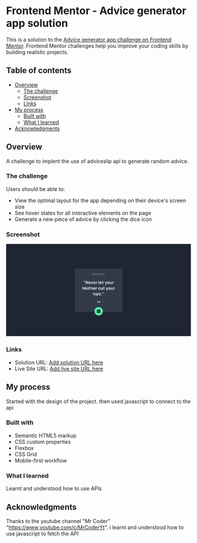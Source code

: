 # Frontend Mentor - Advice generator app solution

This is a solution to the [Advice generator app challenge on Frontend Mentor](https://www.frontendmentor.io/challenges/advice-generator-app-QdUG-13db). Frontend Mentor challenges help you improve your coding skills by building realistic projects.

## Table of contents

- [Overview](#overview)
  - [The challenge](#the-challenge)
  - [Screenshot](#screenshot)
  - [Links](#links)
- [My process](#my-process)
  - [Built with](#built-with)
  - [What I learned](#what-i-learned)
- [Acknowledgments](#acknowledgments)


## Overview
A challenge to implent the use of adviceslip api to generate random advice.
### The challenge

Users should be able to:

- View the optimal layout for the app depending on their device's screen size
- See hover states for all interactive elements on the page
- Generate a new piece of advice by clicking the dice icon

### Screenshot

![](./images/AdviceSS.png)


### Links

- Solution URL: [Add solution URL here](https://your-solution-url.com)
- Live Site URL: [Add live site URL here](https://your-live-site-url.com)

## My process

Started with the design of the project. then used javascript to connect to the api

### Built with

- Semantic HTML5 markup
- CSS custom properties
- Flexbox
- CSS Grid
- Mobile-first workflow


### What I learned
Learnt and understood how to use APIs


## Acknowledgments
Thanks to the youtube channel "Mr Coder" 
"https://www.youtube.com/c/MrCoderYt".
 i learnt and understood how to use javascript to fetch the API